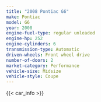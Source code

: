 ```yaml
---
title: "2008 Pontiac G6"
make: Pontiac
model: G6
year: 2008
engine-fuel-type: regular unleaded
engine-hp: 252
engine-cylinders: 6
transmission-type: Automatic
driven-wheels: Front wheel drive
number-of-doors: 2
market-category: Performance
vehicle-size: Midsize
vehicle-style: Coupe
---
```


{{< car_info >}}
